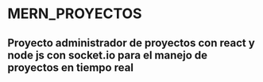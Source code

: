 # MERN_PROYECTOS
## Proyecto administrador de proyectos con react y node js con socket.io para el manejo de proyectos en tiempo real
